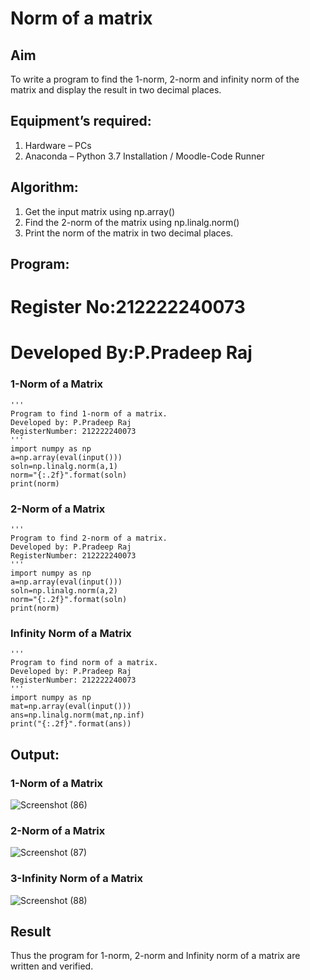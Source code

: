 # Norm of a matrix
## Aim
To write a program to find the 1-norm, 2-norm and infinity norm of the matrix and display the result in two decimal places.
## Equipment’s required:
1.	Hardware – PCs
2.	Anaconda – Python 3.7 Installation / Moodle-Code Runner
## Algorithm:
1. Get the input matrix using np.array()   
2. Find the 2-norm of the matrix using np.linalg.norm()
3. Print the norm of the matrix in two decimal places.
## Program:
# Register No:212222240073
# Developed By:P.Pradeep Raj
### 1-Norm of a Matrix
```
'''
Program to find 1-norm of a matrix.
Developed by: P.Pradeep Raj
RegisterNumber: 212222240073
'''
import numpy as np
a=np.array(eval(input()))
soln=np.linalg.norm(a,1)
norm="{:.2f}".format(soln)
print(norm)
```
### 2-Norm of a Matrix
```
'''
Program to find 2-norm of a matrix.
Developed by: P.Pradeep Raj
RegisterNumber: 212222240073
'''
import numpy as np
a=np.array(eval(input()))
soln=np.linalg.norm(a,2)
norm="{:.2f}".format(soln)
print(norm)
```
### Infinity Norm of a Matrix
```
'''
Program to find norm of a matrix.
Developed by: P.Pradeep Raj
RegisterNumber: 212222240073
'''
import numpy as np
mat=np.array(eval(input()))
ans=np.linalg.norm(mat,np.inf)
print("{:.2f}".format(ans))
```

## Output:
### 1-Norm of a Matrix
![Screenshot (86)](https://github.com/Pradeeppachiyappan/Norm-of-a-matrix/assets/118707347/7ffac17a-a61f-4903-9ccf-38bb35b96186)
### 2-Norm of a Matrix
![Screenshot (87)](https://github.com/Pradeeppachiyappan/Norm-of-a-matrix/assets/118707347/d7171553-f0a7-490c-9a4b-4aaaf1d5ef1f)
### 3-Infinity Norm of a Matrix
![Screenshot (88)](https://github.com/Pradeeppachiyappan/Norm-of-a-matrix/assets/118707347/a1834e20-da2e-453e-a24f-3c840189b8d3)

## Result
Thus the program for 1-norm, 2-norm and Infinity norm of a matrix are written and verified.
